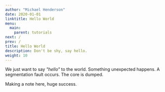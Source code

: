 ```yaml
---
author: "Michael Henderson"
date: 2020-01-01
linktitle: Hello World
menu:
  main:
    parent: tutorials
next: /
prev: /
title: Hello World
description: Don't be shy, say hello.
weight: 10
---
```


We just want to say *"hello"* to the world. Something unexpected happens. A segmentation fault occurs. The core is dumped.

Making a note here, huge success.
